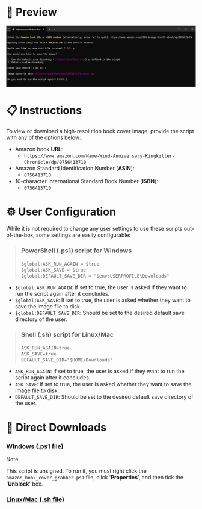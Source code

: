 # 🔎 Preview
![amazon-book-cover-grabber_preview](/preview/amazon-book-cover-grabber_preview.png)

# 📋 Instructions
To view or download a high-resolution book cover image, provide the script with any of the options below:

- Amazon book **URL**: 
  - ```https://www.amazon.com/Name-Wind-Anniversary-Kingkiller-Chronicle/dp/0756413710```
- Amazon Standard Identification Number (**ASIN**): 
  - ```0756413710```
- 10-character International Standard Book Number (**ISBN**): 
  - ```0756413710```

# ⚙️ User Configuration
While it is not required to change any user settings to use these scripts out-of-the-box, some settings are easily configurable:

> ### PowerShell (.ps1) script for Windows
> ```
> $global:ASK_RUN_AGAIN = $true
> $global:ASK_SAVE = $true
> $global:DEFAULT_SAVE_DIR = "$env:USERPROFILE\Downloads"
> ```
- ```$global:ASK_RUN_AGAIN```: If set to true, the user is asked if they want to run the script again after it concludes.
- ```$global:ASK_SAVE```: If set to true, the user is asked whether they want to save the image file to disk.
- ```$global:DEFAULT_SAVE_DIR```: Should be set to the desired default save directory of the user.

> ### Shell (.sh) script for Linux/Mac
> ```
> ASK_RUN_AGAIN=true
> ASK_SAVE=true
> DEFAULT_SAVE_DIR="$HOME/Downloads"
> ```
- ```ASK_RUN_AGAIN```: If set to true, the user is asked if they want to run the script again after it concludes.
- ```ASK_SAVE```: If set to true, the user is asked whether they want to save the image file to disk.
- ```DEFAULT_SAVE_DIR```: Should be set to the desired default save directory of the user.

# 💾 Direct Downloads
### [Windows (.ps1 file)](https://github.com/drewmarsh/amazon-book-cover-grabber/releases/download/v1.0.1/amazon_book_cover_grabber.ps1)
> [!NOTE]
> This script is unsigned. To run it, you must right click the ```amazon_book_cover_grabber.ps1``` file, click '**Properties**', and then tick the '**Unblock**' box. 
### [Linux/Mac (.sh file)](https://github.com/drewmarsh/amazon-book-cover-grabber/releases/download/v1.0.1/amazon_book_cover_grabber.sh)
